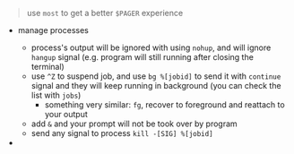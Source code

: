 > use `most` to get a better `$PAGER` experience

- manage processes
	- process's output will be ignored with using `nohup`, and will ignore `hangup` signal (e.g. program will still running after closing the terminal)
	- use `^Z` to suspend job, and use `bg %[jobid]` to send it with `continue` signal and they will keep running in background (you can check the list with `jobs`)
		- something very similar: `fg`, recover to foreground and reattach to your output
	- add `&` and your prompt will not be took over by program
	- send any signal to process `kill -[SIG] %[jobid]`

- 